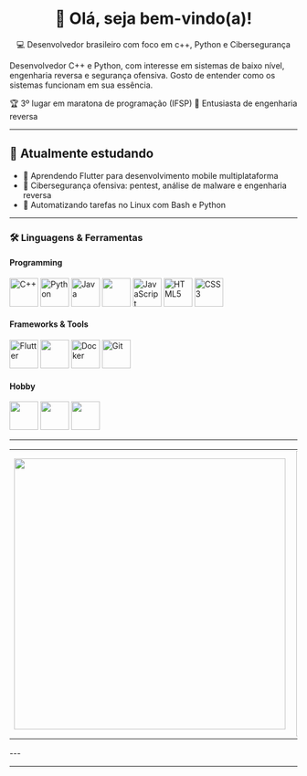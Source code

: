 



<h1 align="center">👋 Olá, seja bem-vindo(a)!</h1>

<p align="center">
💻 Desenvolvedor brasileiro com foco em c++, Python e Cibersegurança
</p>


Desenvolvedor C++ e Python, com interesse em sistemas de baixo nível, engenharia reversa e segurança ofensiva. Gosto de entender como os sistemas funcionam em sua essência.




🏆 3º lugar em maratona de programação (IFSP)
🎯 Entusiasta de engenharia reversa  

---

## 🚀 Atualmente estudando

- 🌱 Aprendendo Flutter para desenvolvimento mobile multiplataforma  
- 🔐 Cibersegurança ofensiva: pentest, análise de malware e engenharia reversa
- 🐧 Automatizando tarefas no Linux com Bash e Python 

---

### 🛠️ Linguagens & Ferramentas

#### Programming
<p>
  <img src="https://cdn.jsdelivr.net/gh/devicons/devicon/icons/cplusplus/cplusplus-original.svg" width="50" alt="C++"/>
  <img src="https://cdn.jsdelivr.net/gh/devicons/devicon/icons/python/python-original.svg" width="50" alt="Python"/>
  <img src="https://cdn.jsdelivr.net/gh/devicons/devicon/icons/java/java-original.svg" width="50" alt="Java"/>
  <img src="https://cdn.jsdelivr.net/gh/devicons/devicon/icons/bash/bash-original.svg" width="50" />
  <img src="https://cdn.jsdelivr.net/gh/devicons/devicon/icons/javascript/javascript-original.svg" width="50" alt="JavaScript"/>
  <img src="https://cdn.jsdelivr.net/gh/devicons/devicon/icons/html5/html5-original.svg" width="50" alt="HTML5"/>
  <img src="https://cdn.jsdelivr.net/gh/devicons/devicon/icons/css3/css3-original-wordmark.svg" width="50" alt="CSS3"/>
</p>

#### Frameworks & Tools
<p>
  <img src="https://cdn.jsdelivr.net/gh/devicons/devicon/icons/flutter/flutter-original.svg" width="50" alt="Flutter"/>
  <img src="https://cdn.jsdelivr.net/gh/devicons/devicon/icons/django/django-plain.svg" width="50" />
  <img src="https://cdn.jsdelivr.net/gh/devicons/devicon/icons/docker/docker-original-wordmark.svg" width="50" alt="Docker"/>
  <img src="https://cdn.jsdelivr.net/gh/devicons/devicon/icons/git/git-original.svg" width="50" alt="Git"/>
</p>

#### Hobby
<p>
  <img src="https://cdn.jsdelivr.net/gh/devicons/devicon/icons/arduino/arduino-original-wordmark.svg" width="50" height="50" />
  <img src="https://cdn.jsdelivr.net/gh/devicons/devicon/icons/linux/linux-original.svg" width="50" />
  <img src="https://cdn.jsdelivr.net/gh/devicons/devicon/icons/archlinux/archlinux-original.svg" width="50" />
</p>

---



<center>
<table>
    <tr>
        <td><img width="475px" align="left" src="https://github-readme-stats.vercel.app/api/top-langs/?username=Cosme-R&layout=compact&theme=dark" /></td>
        <td><img width="500px" align="left" src="https://github-readme-stats.vercel.app/api?username=Cosme-R&theme=dark"/></td>
    </tr>  
</table>
</center>
---

---




